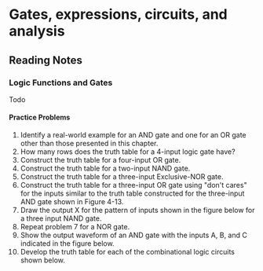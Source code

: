 # Gates, expressions, circuits, and analysis

## Reading Notes

### Logic Functions and Gates
Todo

#### Practice Problems 
1. Identify a real-world example for an AND gate and one for an OR gate other than those presented in this chapter.
2. How many rows does the truth table for a 4-input logic gate have?
3. Construct the truth table for a four-input OR gate.
4. Construct the truth table for a two-input NAND gate.
5. Construct the truth table for a three-input Exclusive-NOR gate.
6. Construct the truth table for a three-input OR gate using "don't cares" for the inputs similar to the truth table constructed for the three-input AND gate shown in Figure 4-13.
7. Draw the output X for the pattern of inputs shown in the figure below for a three input NAND gate.
8. Repeat problem 7 for a NOR gate.
9. Show the output waveform of an AND gate with the inputs A, B, and C indicated in the figure below.
10. Develop the truth table for each of the combinational logic circuits shown below.

